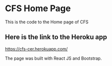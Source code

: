# CFS Home Page

This is the code to the Home page of CFS

## Here is the link to the Heroku app

https://cfs-cer.herokuapp.com/

The page was built with React JS and Bootstrap. 
